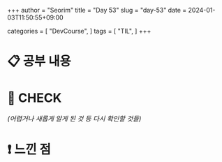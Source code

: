 +++
author = "Seorim"
title =  "Day 53"
slug = "day-53"
date = 2024-01-03T11:50:55+09:00

categories = [
    "DevCourse",
]
tags = [
    "TIL",
]
+++

<style>
g1 { color: #79AC78 }
g2 { color: #B0D9B1 }
g3 { color: #D0E7D2 }
g4 { color: #618264 }
o1 { color: #F9B572 }
w1 { color: #FAF8ED }
</style>

# 📋 공부 내용

##

###

# 👀 CHECK

_<span style = "font-size:15px">(어렵거나 새롭게 알게 된 것 등 다시 확인할 것들)</span>_

# ❗ 느낀 점
